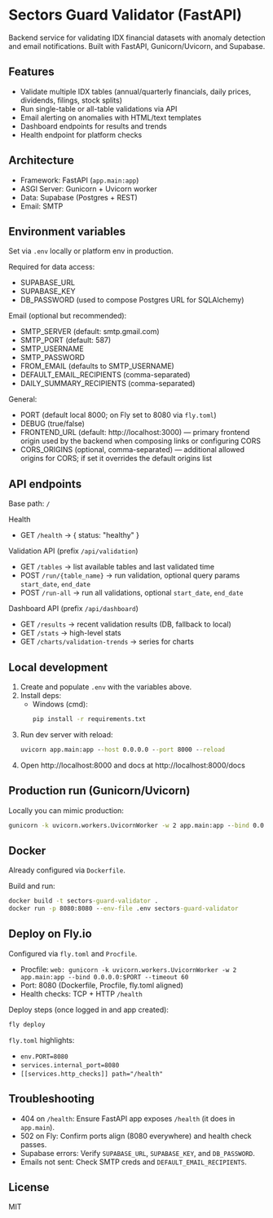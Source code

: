 # Sectors Guard Validator (FastAPI)

Backend service for validating IDX financial datasets with anomaly detection and email notifications. Built with FastAPI, Gunicorn/Uvicorn, and Supabase.

## Features
- Validate multiple IDX tables (annual/quarterly financials, daily prices, dividends, filings, stock splits)
- Run single-table or all-table validations via API
- Email alerting on anomalies with HTML/text templates
- Dashboard endpoints for results and trends
- Health endpoint for platform checks

## Architecture
- Framework: FastAPI (`app.main:app`)
- ASGI Server: Gunicorn + Uvicorn worker
- Data: Supabase (Postgres + REST)
- Email: SMTP

## Environment variables
Set via `.env` locally or platform env in production.

Required for data access:
- SUPABASE_URL
- SUPABASE_KEY
- DB_PASSWORD (used to compose Postgres URL for SQLAlchemy)

Email (optional but recommended):
- SMTP_SERVER (default: smtp.gmail.com)
- SMTP_PORT (default: 587)
- SMTP_USERNAME
- SMTP_PASSWORD
- FROM_EMAIL (defaults to SMTP_USERNAME)
- DEFAULT_EMAIL_RECIPIENTS (comma-separated)
- DAILY_SUMMARY_RECIPIENTS (comma-separated)

General:
- PORT (default local 8000; on Fly set to 8080 via `fly.toml`)
- DEBUG (true/false)
 - FRONTEND_URL (default: http://localhost:3000) — primary frontend origin used by the backend when composing links or configuring CORS
 - CORS_ORIGINS (optional, comma-separated) — additional allowed origins for CORS; if set it overrides the default origins list

## API endpoints
Base path: `/`

Health
- GET `/health` → { status: "healthy" }

Validation API (prefix `/api/validation`)
- GET `/tables` → list available tables and last validated time
- POST `/run/{table_name}` → run validation, optional query params `start_date`, `end_date`
- POST `/run-all` → run all validations, optional `start_date`, `end_date`

Dashboard API (prefix `/api/dashboard`)
- GET `/results` → recent validation results (DB, fallback to local)
- GET `/stats` → high-level stats
- GET `/charts/validation-trends` → series for charts

## Local development
1) Create and populate `.env` with the variables above.
2) Install deps:
	- Windows (cmd):
	  ```cmd
	  pip install -r requirements.txt
	  ```
3) Run dev server with reload:
	```cmd
	uvicorn app.main:app --host 0.0.0.0 --port 8000 --reload
	```
4) Open http://localhost:8000 and docs at http://localhost:8000/docs

## Production run (Gunicorn/Uvicorn)
Locally you can mimic production:
```cmd
gunicorn -k uvicorn.workers.UvicornWorker -w 2 app.main:app --bind 0.0.0.0:8080
```

## Docker
Already configured via `Dockerfile`.

Build and run:
```cmd
docker build -t sectors-guard-validator .
docker run -p 8080:8080 --env-file .env sectors-guard-validator
```

## Deploy on Fly.io
Configured via `fly.toml` and `Procfile`.

- Procfile: `web: gunicorn -k uvicorn.workers.UvicornWorker -w 2 app.main:app --bind 0.0.0.0:$PORT --timeout 60`
- Port: 8080 (Dockerfile, Procfile, fly.toml aligned)
- Health checks: TCP + HTTP `/health`

Deploy steps (once logged in and app created):
```cmd
fly deploy
```

`fly.toml` highlights:
- `env.PORT=8080`
- `services.internal_port=8080`
- `[[services.http_checks]] path="/health"`

## Troubleshooting
- 404 on `/health`: Ensure FastAPI app exposes `/health` (it does in `app.main`).
- 502 on Fly: Confirm ports align (8080 everywhere) and health check passes.
- Supabase errors: Verify `SUPABASE_URL`, `SUPABASE_KEY`, and `DB_PASSWORD`.
- Emails not sent: Check SMTP creds and `DEFAULT_EMAIL_RECIPIENTS`.

## License
MIT